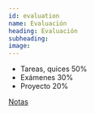 ```yaml
---
id: evaluation
name: Evaluación
heading: Evaluación
subheading: 
image: 
---
```


* Tareas, quices 50%
* Exámenes 30%
* Proyecto 20%

[Notas](https://docs.google.com/spreadsheets/d/12rl2b7sEifgLppCW7EGtTgsd-OIJbojVQMXXtOXthv4/edit?usp=sharing)